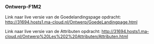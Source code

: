 ### Ontwerp-F1M2

Link naar live versie van de Goedelandingspage opdracht: http://31694.hosts1.ma-cloud.nl/Ontwerp/GoedeLandingpage.html

Link naar live versie van de Attributen opdracht: http://31694.hosts1.ma-cloud.nl/Ontwerp%20Les%202%20Attributen/Attributen.html